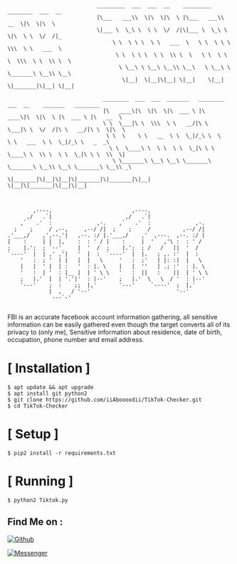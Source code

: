 ```

                            _________  ___  ___  __    _________  ________  ___  __
                            |\___   ___\\  \|\  \|\  \ |\___   ___\\   __  \|\  \|\  \
                            \|___ \  \_\ \  \ \  \/  /|\|___ \  \_\ \  \|\  \ \  \/  /|_
                                 \ \  \ \ \  \ \   ___  \   \ \  \ \ \  \\\  \ \   ___  \
                                  \ \  \ \ \  \ \  \\ \  \   \ \  \ \ \  \\\  \ \  \\ \  \
                                   \ \__\ \ \__\ \__\\ \__\   \ \__\ \ \_______\ \__\\ \__\
                                    \|__|  \|__|\|__| \|__|    \|__|  \|_______|\|__| \|__|

                              ________  ___  ___  _______   ________  ___  __    _______   ________
                              |\   ____\|\  \|\  \|\  ___ \ |\   ____\|\  \|\  \ |\  ___ \ |\   __  \
                              \ \  \___|\ \  \\\  \ \   __/|\ \  \___|\ \  \/  /|\ \   __/|\ \  \|\  \
                               \ \  \    \ \   __  \ \  \_|/_\ \  \    \ \   ___  \ \  \_|/_\ \   _  _\
                                \ \  \____\ \  \ \  \ \  \_|\ \ \  \____\ \  \\ \  \ \  \_|\ \ \  \\  \|
                                 \ \_______\ \__\ \__\ \_______\ \_______\ \__\\ \__\ \_______\ \__\\ _\
                                  \|_______|\|__|\|__|\|_______|\|_______|\|__| \|__|\|_______|\|__|\|__|
                                  
                                  
                                  
        ,----,                         ,----,                   
      ,/   .`|                       ,/   .`|                   
    ,`   .'  :              ,-.    ,`   .'  :              ,-.  
  ;    ;     / ,--,     ,--/ /|  ;    ;     /          ,--/ /|  
.'___,/    ,',--.'|   ,--. :/ |.'___,/    ,'  ,---.  ,--. :/ |  
|    :     | |  |,    :  : ' / |    :     |  '   ,'\ :  : ' /   
;    |.';  ; `--'_    |  '  /  ;    |.';  ; /   /   ||  '  /    
`----'  |  | ,' ,'|   '  |  :  `----'  |  |.   ; ,. :'  |  :    
    '   :  ; '  | |   |  |   \     '   :  ;'   | |: :|  |   \   
    |   |  ' |  | :   '  : |. \    |   |  ''   | .; :'  : |. \  
    '   :  | '  : |__ |  | ' \ \   '   :  ||   :    ||  | ' \ \ 
    ;   |.'  |  | '.'|'  : |--'    ;   |.'  \   \  / '  : |--'  
    '---'    ;  :    ;;  |,'       '---'     `----'  ;  |,'     
             |  ,   / '--'                           '--'       
              ---`-'                                            
                                                                

```
FBI is an accurate facebook account information gathering, all sensitive information can be easily gathered even though the target converts all of its privacy to (only me), Sensitive information about residence, date of birth, occupation, phone number and email address.



# [ Installation ]
```
$ apt update && apt upgrade
$ apt install git python2
$ git clone https://github.com/iiAboooodii/TikTok-Checker.git
$ cd TikTok-Checker
```

# [ Setup ]
```
$ pip2 install -r requirements.txt
```
# [ Running ]
```
$ python2 Tiktok.py
```


## Find Me on :

[![Github](https://img.shields.io/badge/Github-0Riddle0-green?style=for-the-badge&logo=github)](https://github.com/iiAboooodii)

[![Messenger](https://img.shields.io/badge/Chat-Messenger-blue?style=for-the-badge&logo=messenger)](https://m.me/xiAbooD)



